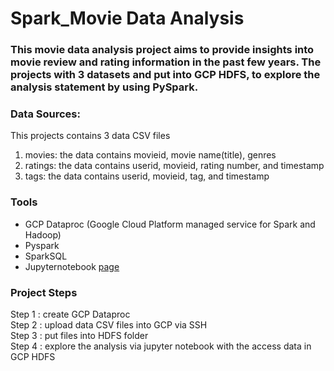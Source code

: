 # Spark_Movie Data Analysis 

### This movie data analysis project aims to provide insights into movie review and rating information in the past few years. The projects with 3 datasets and put into GCP HDFS, to explore the analysis statement by using PySpark.

### Data Sources:
This projects contains 3 data CSV files 
1. movies: the data contains movieid, movie name(title), genres
2. ratings: the data contains userid, movieid, rating number, and timestamp
3. tags: the data contains userid, movieid, tag, and timestamp

### Tools
- GCP Dataproc (Google Cloud Platform managed service for Spark and Hadoop)
- Pyspark
- SparkSQL
- Jupyternotebook [page](link)

### Project Steps
Step 1 : create GCP Dataproc \
Step 2 : upload data CSV files into GCP via SSH \
Step 3 : put files into HDFS folder\
Step 4 : explore the analysis via jupyter notebook with the access data in GCP HDFS 
